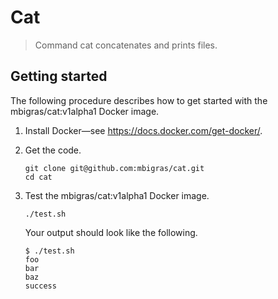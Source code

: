 # Cat

> Command cat concatenates and prints files.

## Getting started

The following procedure describes how to get started with the mbigras/cat:v1alpha1 Docker image.

1. Install Docker—see https://docs.docker.com/get-docker/.

1. Get the code.

   ```
   git clone git@github.com:mbigras/cat.git
   cd cat
   ```

1. Test the mbigras/cat:v1alpha1 Docker image.

   ```
   ./test.sh
   ```

   Your output should look like the following.

   ```
   $ ./test.sh
   foo
   bar
   baz
   success
   ```
